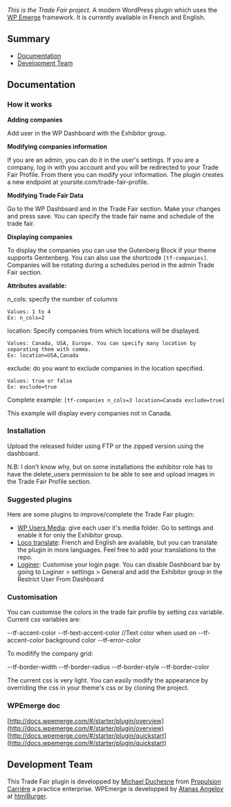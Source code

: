 _This is the Trade Fair project_.
A modern WordPress plugin which uses the [WP Emerge](https://github.com/htmlburger/wpemerge) framework. It is currently available in French and English.

## Summary

- [Documentation](#documentation)
- [Development Team](#development-team)

## Documentation

### How it works

**Adding companies**

Add user in the WP Dashboard with the Exhibitor group.

**Modifying companies information**

If you are an admin, you can do it in the user's settings.
If you are a company, log in with you account and you will be redirected to your Trade Fair Profile. From there you can modify your information. The plugin creates a new endpoint at yoursite.com/trade-fair-profile.

**Modifying Trade Fair Data**

Go to the WP Dashboard and in the Trade Fair section. Make your changes and press save.
You can specify the trade fair name and schedule of the trade fair.

**Displaying companies**

To display the companies you can use the Gutenberg Block if your theme supports Gentenberg.
You can also use the shortcode ```[tf-companies]```. Companies will be rotating during a schedules period in the admin Trade Fair section.

__Attributes available:__

n_cols: specify the number of columns
    
    Values: 1 to 4
    Ex: n_cols=2

location: Specify companies from which locations will be displayed. 
    
    Values: Canada, USA, Europe. You can specify many location by separating them with comma.
    Ex: location=USA,Canada

exclude: do you want to exclude companies in the location specified.

    Values: true or false
    Ex: exclude=true
    
Complete example: ```[tf-companies n_cols=3 location=Canada exclude=true]```

This example will display every companies not in Canada.

### Installation

Upload the released folder using FTP or the zipped version using the dashboard.

N.B: I don't know why, but on some installations the exhibitor role has to have the delete_users permission to be able to see and upload images in the Trade Fair Profile section.

### Suggested plugins

Here are some plugins to improve/complete the Trade Fair plugin:

- [WP Users Media](https://wordpress.org/plugins/wp-users-media/): give each user it's media folder. Go to settings and enable it for only the Exhibitor group.
- [Loco translate](https://wordpress.org/plugins/loco-translate/): French and English are available, but you can translate the plugin in more languages. Feel free to add your translations to the repo.
- [Loginer](https://fr-ca.wordpress.org/plugins/loginer-custom-login-page-builder/): Customise your login page. You can disable Dashboard bar by going to Loginer > settings > General and add the Exhibitor group in the Restrict User From Dashboard 

### Customisation

You can customise the colors in the trade fair profile by setting css variable. Current css variables are:

--tf-accent-color
--tf-text-accent-color //Text color when used on --tf-accent-color background color
--tf-error-color

To modifify the company grid:

--tf-border-width
--tf-border-radius
--tf-border-style
--tf-border-color

The current css is very light. You can easily modify the appearance by overriding the css in your theme's css or by cloning the project.

### WPEmerge doc
[http://docs.wpemerge.com/#/starter/plugin/overview](http://docs.wpemerge.com/#/starter/plugin/overview)
[http://docs.wpemerge.com/#/starter/plugin/quickstart](http://docs.wpemerge.com/#/starter/plugin/quickstart)

## Development Team

This Trade Fair plugin is developped by [Michael Duchesne](https://github.com/Mick00) from [Propulsion Carrière](https://propulsioncarriere.ca) a practice enterprise.
WPEmerge is developped by [Atanas Angelov](https://atanas.dev/) at [htmlBurger](http://htmlburger.com).
